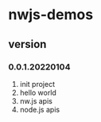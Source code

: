 # nwjs-demos

## version
### 0.0.1.20220104
1. init project
2. hello world
3. nw.js apis
4. node.js apis

